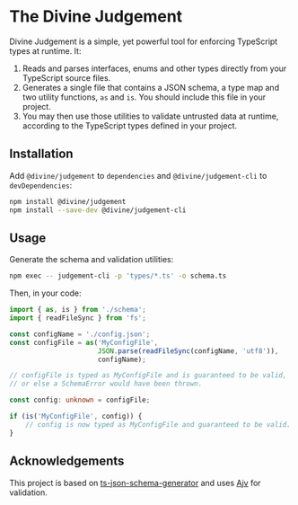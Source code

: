 # The Divine Judgement

Divine Judgement is a simple, yet powerful tool for enforcing TypeScript types at runtime. It:

1. Reads and parses interfaces, enums and other types directly from your TypeScript source files.
2. Generates a single file that contains a JSON schema, a type map and two utility functions, `as` and `is`. You should
   include this file in your project.
3. You may then use those utilities to validate untrusted data at runtime, according to the TypeScript types defined in
   your project.

## Installation

Add `@divine/judgement` to `dependencies` and `@divine/judgement-cli` to `devDependencies`:

```sh
npm install @divine/judgement
npm install --save-dev @divine/judgement-cli
```

## Usage

Generate the schema and validation utilities:

```sh
npm exec -- judgement-cli -p 'types/*.ts' -o schema.ts
```

Then, in your code:

```ts
import { as, is } from './schema';
import { readFileSync } from 'fs';

const configName = './config.json';
const configFile = as('MyConfigFile',
                      JSON.parse(readFileSync(configName, 'utf8')),
                      configName);

// configFile is typed as MyConfigFile and is guaranteed to be valid,
// or else a SchemaError would have been thrown.

const config: unknown = configFile;

if (is('MyConfigFile', config)) {
    // config is now typed as MyConfigFile and guaranteed to be valid.
}
```

## Acknowledgements

This project is based on [ts-json-schema-generator](https://github.com/vega/ts-json-schema-generator) and uses
[Ajv](https://ajv.js.org/) for validation.
